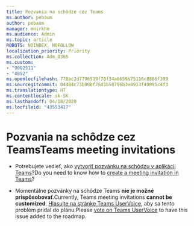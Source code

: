 ```yaml
---
title: Pozvania na schôdze cez Teams
ms.author: pebaum
author: pebaum
manager: mnirkhe
ms.audience: Admin
ms.topic: article
ROBOTS: NOINDEX, NOFOLLOW
localization_priority: Priority
ms.collection: Adm_O365
ms.custom:
- "9002511"
- "4892"
ms.openlocfilehash: 778ac2d7796539f78f34a6659b75116c8866f399
ms.sourcegitcommit: 04484c73b96bf76d1b50796b3e8913f49095c4f3
ms.translationtype: HT
ms.contentlocale: sk-SK
ms.lasthandoff: 04/18/2020
ms.locfileid: "43553417"
---
```

# <a name="teams-meeting-invitations"></a><span data-ttu-id="48f8f-102">Pozvania na schôdze cez Teams</span><span class="sxs-lookup"><span data-stu-id="48f8f-102">Teams meeting invitations</span></span>

- <span data-ttu-id="48f8f-103">Potrebujete vedieť, ako [vytvoriť pozvánku na schôdzu v aplikácii Teams](https://support.office.com/article/Schedule-a-meeting-in-Teams-943507a9-8583-4c58-b5d2-8ec8265e04e5)?</span><span class="sxs-lookup"><span data-stu-id="48f8f-103">Do you need to know how to [create a meeting invitation in Teams](https://support.office.com/article/Schedule-a-meeting-in-Teams-943507a9-8583-4c58-b5d2-8ec8265e04e5)?</span></span>

- <span data-ttu-id="48f8f-104">Momentálne pozvánky na schôdze Teams **nie je možné prispôsobovať**.</span><span class="sxs-lookup"><span data-stu-id="48f8f-104">Currently, Teams meeting invitations **cannot be customized**.</span></span> <span data-ttu-id="48f8f-105">[Hlasujte na stránke Teams UserVoice](https://microsoftteams.uservoice.com/), aby sa tento problém pridal do plánu.</span><span class="sxs-lookup"><span data-stu-id="48f8f-105">Please [vote on Teams UserVoice](https://microsoftteams.uservoice.com/) to have this issue added to the roadmap.</span></span>
